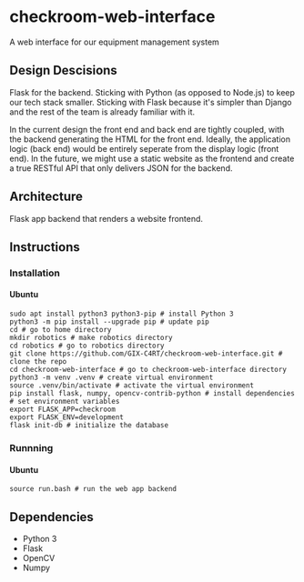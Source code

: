 # checkroom-web-interface
A web interface for our equipment management system

## Design Descisions
Flask for the backend. Sticking with Python (as opposed to Node.js) to keep our tech stack smaller.
Sticking with Flask because it's simpler than Django and the rest of the team is already familiar with it.

In the current design the front end and back end are tightly coupled, with the backend generating the HTML for the front end. Ideally, the application logic (back end) would be entirely seperate from the display logic (front end). In the future, we might use a static website as the frontend and create a true RESTful API that only delivers JSON for the backend.

## Architecture
Flask app backend that renders a website frontend.

## Instructions
### Installation
#### Ubuntu
```
sudo apt install python3 python3-pip # install Python 3
python3 -m pip install --upgrade pip # update pip
cd # go to home directory
mkdir robotics # make robotics directory
cd robotics # go to robotics directory
git clone https://github.com/GIX-C4RT/checkroom-web-interface.git # clone the repo
cd checkroom-web-interface # go to checkroom-web-interface directory
python3 -m venv .venv # create virtual environment
source .venv/bin/activate # activate the virtual environment
pip install flask, numpy, opencv-contrib-python # install dependencies
# set environment variables
export FLASK_APP=checkroom
export FLASK_ENV=development
flask init-db # initialize the database
```

### Runnning
#### Ubuntu
```
source run.bash # run the web app backend
```

## Dependencies
* Python 3
* Flask
* OpenCV
* Numpy
